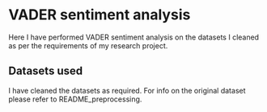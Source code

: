 # VADER sentiment analysis

Here I have performed VADER sentiment analysis on the datasets I cleaned as per the requirements of my research project.

## Datasets used

I have cleaned the datasets as required. For info on the original dataset please refer to README_preprocessing.


